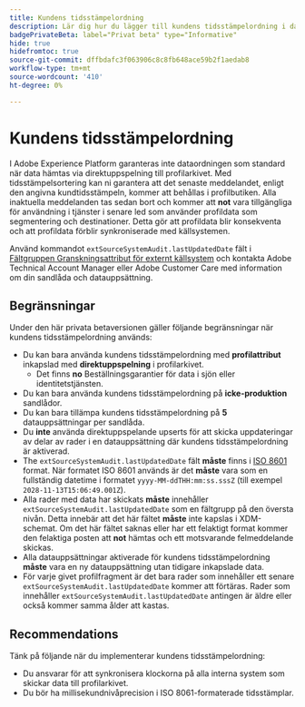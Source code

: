 ```yaml
---
title: Kundens tidsstämpelordning
description: Lär dig hur du lägger till kundens tidsstämpelordning i datauppsättningarna för att säkerställa konsekvens i profildata.
badgePrivateBeta: label="Privat beta" type="Informative"
hide: true
hidefromtoc: true
source-git-commit: dffbdafc3f063906c8c8fb648ace59b2f1aedab8
workflow-type: tm+mt
source-wordcount: '410'
ht-degree: 0%

---
```



# Kundens tidsstämpelordning

I Adobe Experience Platform garanteras inte dataordningen som standard när data hämtas via direktuppspelning till profilarkivet. Med tidsstämpelsortering kan ni garantera att det senaste meddelandet, enligt den angivna kundtidsstämpeln, kommer att behållas i profilbutiken. Alla inaktuella meddelanden tas sedan bort och kommer att **not** vara tillgängliga för användning i tjänster i senare led som använder profildata som segmentering och destinationer. Detta gör att profildata blir konsekventa och att profildata förblir synkroniserade med källsystemen.

Använd kommandot `extSourceSystemAudit.lastUpdatedDate` fält i [Fältgruppen Granskningsattribut för externt källsystem](https://github.com/adobe/xdm/blob/master/docs/reference/fieldgroups/shared/external-source-system-audit-details.schema.md) och kontakta Adobe Technical Account Manager eller Adobe Customer Care med information om din sandlåda och datauppsättning.

## Begränsningar

Under den här privata betaversionen gäller följande begränsningar när kundens tidsstämpelordning används:

- Du kan bara använda kundens tidsstämpelordning med **profilattribut** inkapslad med **direktuppspelning** i profilarkivet.
   - Det finns **no** Beställningsgarantier för data i sjön eller identitetstjänsten.
- Du kan bara använda kundens tidsstämpelordning på **icke-produktion** sandlådor.
- Du kan bara tillämpa kundens tidsstämpelordning på **5** datauppsättningar per sandlåda.
- Du **inte** använda direktuppspelande upserts för att skicka uppdateringar av delar av rader i en datauppsättning där kundens tidsstämpelordning är aktiverad.
- The `extSourceSystemAudit.lastUpdatedDate` fält **måste** finns i [ISO 8601](https://www.iso.org/iso-8601-date-and-time-format.html) format. När formatet ISO 8601 används är det **måste** vara som en fullständig datetime i formatet `yyyy-MM-ddTHH:mm:ss.sssZ` (till exempel `2028-11-13T15:06:49.001Z`).
- Alla rader med data har skickats **måste** innehåller `extSourceSystemAudit.lastUpdatedDate` som en fältgrupp på den översta nivån. Detta innebär att det här fältet **måste** inte kapslas i XDM-schemat. Om det här fältet saknas eller har ett felaktigt format kommer den felaktiga posten att **not** hämtas och ett motsvarande felmeddelande skickas.
- Alla datauppsättningar aktiverade för kundens tidsstämpelordning **måste** vara en ny datauppsättning utan tidigare inkapslade data.
- För varje givet profilfragment är det bara rader som innehåller ett senare `extSourceSystemAudit.lastUpdatedDate` kommer att förtäras. Rader som innehåller `extSourceSystemAudit.lastUpdatedDate` antingen är äldre eller också kommer samma ålder att kastas.

## Recommendations

Tänk på följande när du implementerar kundens tidsstämpelordning:

- Du ansvarar för att synkronisera klockorna på alla interna system som skickar data till profilarkivet.
- Du bör ha millisekundnivåprecision i ISO 8061-formaterade tidsstämplar.
